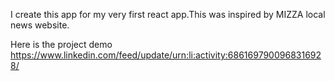 I create this app for my very first react app.This was inspired by MIZZA local news website. 

Here is the project demo
https://www.linkedin.com/feed/update/urn:li:activity:6861697900968316928/
